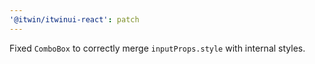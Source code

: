```yaml
---
'@itwin/itwinui-react': patch
---
```


Fixed `ComboBox` to correctly merge `inputProps.style` with internal styles.
